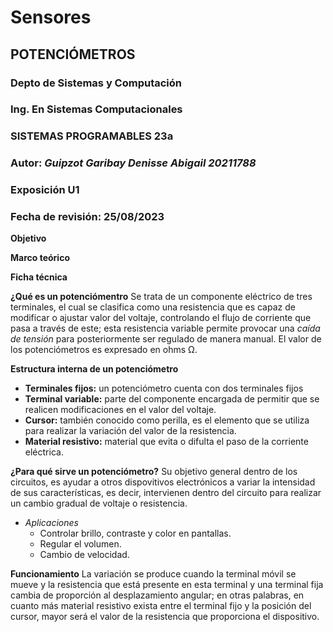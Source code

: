 # Sensores
## POTENCIÓMETROS
### Depto de Sistemas y Computación
### Ing. En Sistemas Computacionales
### SISTEMAS PROGRAMABLES 23a
### **Autor:** *Guipzot Garibay Denisse Abigail 20211788*
### Exposición U1 
### Fecha de revisión: 25/08/2023


**Objetivo**

**Marco teórico**

**Ficha técnica**

__¿Qué es un potenciómentro__
Se trata de un componente eléctrico de tres terminales, el cual se clasifica como una resistencia que es capaz de modificar o ajustar valor del voltaje, controlando el flujo de corriente que pasa a través de este; esta resistencia variable permite provocar una _caída de tensión_ para posteriormente ser regulado de manera manual. El valor de los potenciómetros es expresado en ohms Ω.

__Estructura interna de un potenciómetro__
* __Terminales fijos:__ un potenciómetro cuenta con dos terminales fijos
* __Terminal variable:__ parte del componente encargada de permitir que se realicen modificaciones en el valor del voltaje.
* __Cursor:__ también conocido como perilla, es el elemento que se utiliza para realizar la variación del valor de la resistencia. 
* __Material resistivo:__ material que evita o difulta el paso de la corriente eléctrica.

__¿Para qué sirve un potenciómetro?__
Su objetivo general dentro de los circuitos, es ayudar a otros dispovitivos electrónicos a variar la intensidad de sus características, es decir, intervienen dentro del circuito para realizar un cambio gradual de voltaje o resistencia.

* _Aplicaciones_
  * Controlar brillo, contraste y color en pantallas.
  * Regular el volumen.
  * Cambio de velocidad.

__Funcionamiento__
La variación se produce cuando la terminal móvil se mueve y la resistencia que está presente en esta terminal y una terminal fija cambia de proporción al desplazamiento angular; en otras palabras, en cuanto más material resistivo exista entre el terminal fijo y la posición del cursor, mayor será el valor de la resistencia que proporciona el dispositivo. 
